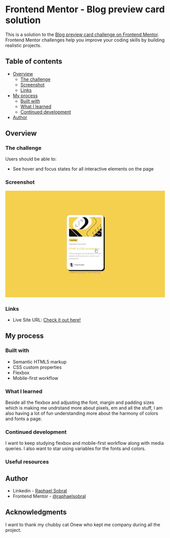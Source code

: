 # Frontend Mentor - Blog preview card solution

This is a solution to the [Blog preview card challenge on Frontend Mentor](https://www.frontendmentor.io/challenges/blog-preview-card-ckPaj01IcS). Frontend Mentor challenges help you improve your coding skills by building realistic projects. 

## Table of contents

- [Overview](#overview)
  - [The challenge](#the-challenge)
  - [Screenshot](#screenshot)
  - [Links](#links)
- [My process](#my-process)
  - [Built with](#built-with)
  - [What I learned](#what-i-learned)
  - [Continued development](#continued-development)
- [Author](#author)

## Overview

### The challenge

Users should be able to:

- See hover and focus states for all interactive elements on the page

### Screenshot

![Screenshot result desktop active state](assets/images/scr.jpg)

### Links

- Live Site URL: [Check it out here!](https://raphaelsobral.github.io/studies/challenge-004/index.html)

## My process

### Built with

- Semantic HTML5 markup
- CSS custom properties
- Flexbox
- Mobile-first workflow

### What I learned
Beside all the flexbox and adjusting the font, margin and padding sizes which is making me undrstand more about pixels, em and all the stuff, I am also having a lot of fun understanding more about the harmony of colors and fonts a page.

### Continued development

I want to keep studying flexbox and mobile-first workflow along with media queries. I also want to star using variables for the fonts and colors.

### Useful resources

## Author

- Linkedin - [Raphael Sobral](https://www.linkedin.com/in/raphael-sobral-38766430b/)
- Frontend Mentor - [@raphaelsobral](https://www.frontendmentor.io/profile/raphaelsobral)

## Acknowledgments

I want to thank my chubby cat Onew who kept me company during all the project.

